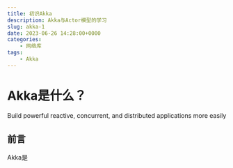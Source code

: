 ```yaml
---
title: 初识Akka
description: Akka与Actor模型的学习
slug: akka-1
date: 2023-06-26 14:28:00+0000
categories:
    - 网络库
tags:
    - Akka
---
```


# Akka是什么？
Build powerful reactive, concurrent, and distributed applications more easily
## 前言
Akka是
